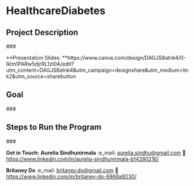 # HealthcareDiabetes

<h2> Project Description </h2>
<p> ### </p>
**Presentation Slides: **https://www.canva.com/design/DAGJS8atnk4/0-lkIm1PARw5djrRL1zI0A/edit?utm_content=DAGJS8atnk4&utm_campaign=designshare&utm_medium=link2&utm_source=sharebutton


<h2> Goal </h2>
<p> ### </p>

<h2> Steps to Run the Program </h2>
<p> ### </p>

**Get in Touch:**
**Aurelia Sindhunirmala**
:e_mail: aurelia.sindhu@gmail.com
:link: https://www.linkedin.com/in/aurelia-sindhunirmala-b14280216/

**Britaney Do**
:e_mail: britaney.do@gmail.com
:link: https://www.linkedin.com/in/britaney-do-6866a9230/
